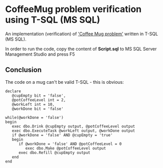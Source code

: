 # CoffeeMug problem verification using T-SQL (MS SQL)

An implementation (verification) of ['Coffee Mug problem'](https://github.com/andysturrock/CoffeeMug) written in T-SQL (MS SQL).

In order to run the code, copy the content of **Script.sql** to MS SQL Server Management Studio and press F5

## Conclusion

The code on a mug can't be valid T-SQL - this is obvious:

```
declare
   @cupEmpty bit = 'false', 
   @potCoffeeLevel int = 2,
   @workLeft int = 10,
   @workDone bit = 'false'

while(@workDone = 'false')
begin
   exec dbo.Drink @cupEmpty output, @potCoffeeLevel output
   exec dbo.ExecuteTask @workLeft output, @workDone output
   if @workDone = 'false' AND @cupEmpty = 'true'
   begin
      if @workDone = 'false' AND @potCoffeeLevel = 0
         exec dbo.Make @potCoffeeLevel output
      exec dbo.Refill @cupEmpty output
   end
end
```
